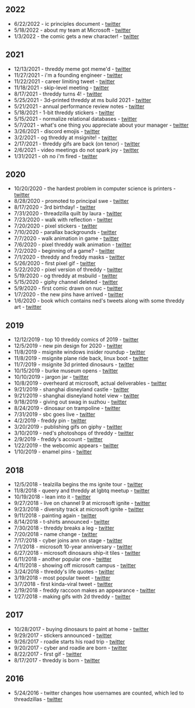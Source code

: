 
## 2022

* 6/22/2022 - ic principles document - [twitter](https://twitter.com/ThreddyRex/status/1539425702042169348)
* 5/18/2022 - about my team at Microsoft - [twitter](https://twitter.com/threddyrex/status/1526648376334249985)
* 1/3/2022 - the comic gets a new character! - [twitter](https://twitter.com/threddyrex/status/1478123383095054336?s=20)

## 2021

* 12/13/2021 - threddy meme got meme'd - [twitter](https://twitter.com/adfskitteh/status/1470515157323300866?s=20)
* 11/27/2021 - i'm a founding engineer - [twitter](https://twitter.com/threddyrex/status/1464713773491494916?s=20)
* 11/22/2021 - career limiting tweet - [twitter](https://twitter.com/threddyrex/status/1462987460116299778?s=20)
* 11/18/2021 - skip-level meeting - [twitter](https://twitter.com/threddyrex/status/1461373260881293312?s=20)
* 8/17/2021 - threddy turns 4! - [twitter](https://twitter.com/threddyrex/status/1427709406888665090?s=20)
* 5/25/2021 - 3d-printed threddy at ms build 2021 - [twitter](https://twitter.com/threddyrex/status/1397326020634578952?s=20)
* 5/21/2021 - annual performance review notes - [twitter](https://twitter.com/threddyrex/status/1395827121398829060?s=20)
* 5/18/2021 - 1-bit threddy stickers - [twitter](https://twitter.com/threddyrex/status/1394758180148707330?s=20)
* 5/15/2021 - normalize relational databases - [twitter](https://twitter.com/threddyrex/status/1393771281917440002?s=20)
* 5/7/2021 - what's one thing you appreciate about your manager - [twitter](https://twitter.com/threddyrex/status/1390745105733087239?s=20)
* 3/26/2021 - discord emojis - [twitter](https://twitter.com/threddyrex/status/1375525074241867778?s=20)
* 3/2/2021 - og threddy at msignite! - [twitter](https://twitter.com/threddyrex/status/1366835419506036737?s=20)
* 2/17/2021 - threddy gifs are back (on tenor) - [twitter](https://twitter.com/threddyrex/status/1362169368948346891?s=20)
* 2/6/2021 - video meetings do not spark joy - [twitter](https://twitter.com/threddyrex/status/1358125395506155520?s=20)
* 1/31/2021 - oh no i'm fired - [twitter](https://twitter.com/threddyrex/status/1355953697453297666?s=20)


## 2020

* 10/20/2020 - the hardest problem in computer science is printers - [twitter](https://twitter.com/threddyrex/status/1318029345248612352?s=20)
* 8/28/2020 - promoted to principal swe - [twitter](https://twitter.com/threddyrex/status/1298728555627466752?s=20)
* 8/17/2020 - 3rd birthday! - [twitter](https://twitter.com/threddyrex/status/1295413039148097536?s=20)
* 7/31/2020 - threadzilla quilt by laura - [twitter](https://twitter.com/aiddya/status/1289325941425164294?s=20)
* 7/23/2020 - walk with reflection - [twitter](https://twitter.com/threddyrex/status/1285460164594679808?s=20)
* 7/20/2020 - pixel stickers - [twitter](https://twitter.com/threddyrex/status/1285262488250888192?s=20)
* 7/10/2020 - parallax backgrounds - [twitter](https://twitter.com/threddyrex/status/1281733427419443200?s=20)
* 7/7/2020 - walk animation in game - [twitter](https://twitter.com/threddyrex/status/1280643934192975875?s=20)
* 7/6/2020 - pixel threddy walk animation - [twitter](https://twitter.com/threddyrex/status/1279816716957016068?s=20)
* 7/2/2020 - beginning of a game? - [twitter](https://twitter.com/threddyrex/status/1278827505110020096?s=20)
* 7/1/2020 - threddy and freddy masks - [twitter](https://twitter.com/threddyrex/status/1278449768478490627?s=20)
* 5/26/2020 - first pixel gif - [twitter](https://twitter.com/threddyrex/status/1265386900644220928?s=20)
* 5/22/2020 - pixel version of threddy - [twitter](https://twitter.com/threddyrex/status/1263987465808838657?s=20)
* 5/19/2020 - og threddy at msbuild - [twitter](https://twitter.com/threddyrex/status/1262802984485842947?s=20)
* 5/15/2020 - giphy channel deleted - [twitter](https://twitter.com/threddyrex/status/1261383779014197249?s=20)
* 5/9/2020 - first comic drawn on nuc - [twitter](https://twitter.com/threddyrex/status/1259347514932617216?s=20)
* 1/7/2020 - the new pins have arrived - [twitter](https://twitter.com/threddyrex/status/1214640565247070210?s=20)
* 1/6/2020 - book which contains ned's tweets along with some threddy art - [twitter](https://twitter.com/threddyrex/status/1214411177217773568?s=20)



## 2019


* 12/12/2019 - top 10 threddy comics of 2019 - [twitter](https://twitter.com/threddyrex/status/1205214675597549568?s=20)
* 12/5/2019 - new pin design for 2020 - [twitter](https://twitter.com/threddyrex/status/1202736045319577601?s=20)
* 11/8/2019 - msignite windows insider roundup - [twitter](https://twitter.com/windowsinsider/status/1192922371637645312?s=20)
* 11/8/2019 - msignite plane ride back, linux boot - [twitter](https://twitter.com/threddyrex/status/1192939583970926592?s=20)
* 11/7/2019 - msignite 3d printed dinosaurs - [twitter](https://twitter.com/threddyrex/status/1192451595814002688?s=20)
* 10/15/2019 - burke museum opens - [twitter](https://twitter.com/threddyrex/status/1184214507851112448?s=20)
* 10/10/2019 - jargon jar - [twitter](https://twitter.com/threddyrex/status/1182461643554377729?s=20)
* 10/8/2019 - overheard at microsoft, actual deliverables - [twitter](https://twitter.com/threddyrex/status/1181696294147854336)
* 9/21/2019 - shanghai disneyland castle - [twitter](https://twitter.com/freddyraccoon/status/1175652842821931009?s=20)
* 9/21/2019 - shanghai disneyland hotel view - [twitter](https://twitter.com/freddyraccoon/status/1175608929100808192?s=20)
* 9/18/2019 - giving out swag in suzhou - [twitter](https://twitter.com/freddyraccoon/status/1174565469480599552?s=20)
* 8/24/2019 - dinosaur on trampoline - [twitter](https://twitter.com/threddyrex/status/1165396068852322304)
* 7/31/2019 - sbc goes live - [twitter](https://twitter.com/threddyrex/status/1156641336952442880?s=20)
* 4/2/2019 - freddy pin - [twitter](https://twitter.com/threddyrex/status/1113138820243832834)
* 3/20/2019 - publishing gifs on giphy - [twitter](https://twitter.com/threddyrex/status/1108379685958746112)
* 3/10/2019 - ned's photoshops of threddy - [twitter](https://twitter.com/i/events/972534963760332801?s=13)
* 2/9/2019 - freddy's account - [twitter](https://twitter.com/freddyraccoon/status/1094461238665342977)
* 1/22/2019 - the webcomic appears - [twitter](https://twitter.com/threddyrex/status/1087782553413595137)
* 1/10/2019 - enamel pins - [twitter](https://twitter.com/threddyrex/status/1083555160352219138)



## 2018


* 12/5/2018 - tealzilla begins the ms ignite tour - [twitter](https://twitter.com/tealzilla/status/1070576653611528192)
* 11/8/2018 - queery and threddy at lgbtq meetup - [twitter](https://twitter.com/queerytsqlrex/status/1060745492869476352)
* 10/19/2018 - lean into it - [twitter](https://twitter.com/threddyrex/status/1053419260356157440)
* 9/27/2018 - live on channel 9 at microsoft ignite - [twitter](https://twitter.com/threddyrex/status/1045343940549914624)
* 9/23/2018 - diversity track at microsoft ignite - [twitter](https://twitter.com/soniacuff/status/1043932182472007680)
* 9/11/2018 - painting again - [twitter](https://twitter.com/threddyrex/status/1039588959435685888)
* 8/14/2018 - t-shirts announced - [twitter](https://twitter.com/threddyrex/status/1029473233219678208)
* 7/30/2018 - threddy breaks a leg - [twitter](https://twitter.com/threddyrex/status/1024041909130412032)
* 7/20/2018 - name change - [twitter](https://twitter.com/threddyrex/status/1020143349561344000)
* 7/17/2018 - cyber joins ann on stage - [twitter](https://twitter.com/nerdpyle/status/1019326807898664960)
* 7/1/2018 - microsoft 10-year anniversary - [twitter](https://twitter.com/threddyrex/status/1013460490734002178)
* 6/27/2018 - microsoft dinosaurs ship-it tiles - [twitter](https://twitter.com/threddyrex/status/1012144458337406976)
* 6/11/2018 - another popular one - [twitter](https://twitter.com/threddyrex/status/1006300933813223424)
* 4/11/2018 - showing off microsoft campus - [twitter](https://twitter.com/threddyrex/status/984116416998588416)
* 3/24/2018 - threddy's life quotes - [twitter](https://twitter.com/threddyrex/status/977649351756365824)
* 3/19/2018 - most popular tweet - [twitter](https://twitter.com/threddyrex/status/975865543356923904)
* 3/7/2018 - first kinda-viral tweet - [twitter](https://twitter.com/threddyrex/status/971262411188645888)
* 2/19/2018 - freddy raccoon makes an appearance - [twitter](https://twitter.com/threddyrex/status/965620244457779201)
* 1/27/2018 - making gifs with 2d threddy - [twitter](https://twitter.com/threddyrex/status/957353765899653120)


## 2017

* 10/28/2017 - buying dinosaurs to paint at home - [twitter](https://twitter.com/threddyrex/status/924403798126108672)
* 9/29/2017 - stickers announced - [twitter](https://twitter.com/threddyrex/status/913895196227624960)
* 9/26/2017 - roadie starts his road trip - [twitter](https://twitter.com/carmencrincoli/status/912679199000772609)
* 9/20/2017 - cyber and roadie are born - [twitter](https://twitter.com/threddyrex/status/910552150584918016)
* 8/22/2017 - first gif - [twitter](https://twitter.com/threddyrex/status/899806996769067008)
* 8/17/2017 - threddy is born - [twitter](https://twitter.com/threddyrex/status/898653723282558976)



## 2016

* 5/24/2016 - twitter changes how usernames are counted, which led to threadzillas - [twitter](https://twitter.com/twitter/status/735108260718469121)
